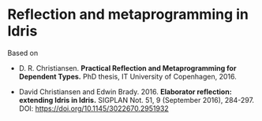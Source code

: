 # Reflection and metaprogramming in Idris

Based on

* D. R. Christiansen. **Practical Reflection and Metaprogramming
  for Dependent Types.** PhD thesis, IT University of Copenhagen, 2016.

* David Christiansen and Edwin Brady. 2016.
  **Elaborator reflection: extending Idris in Idris.**
  SIGPLAN Not. 51, 9 (September 2016), 284-297.
  DOI: <https://doi.org/10.1145/3022670.2951932>
